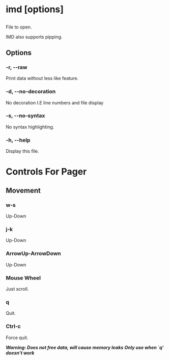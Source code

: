 # imd <file> [options]

## <file>

File to open.

IMD also supports pipping.

## Options

### -r, --raw

Print data without less like feature.

### -d, --no-decoration

No decoration I.E line numbers and file display

### -s, --no-syntax

No syntax highlighting.

### -h, --help

Display this file.


# Controls For Pager

## Movement

### w-s

Up-Down

### j-k

Up-Down

### ArrowUp-ArrowDown

Up-Down

### Mouse Wheel

Just scroll.

### q

Quit.

### Ctrl-c

Force quit.

***Warning: Does not free data, will cause memory leaks***
***Only use when `q' doesn't work***

